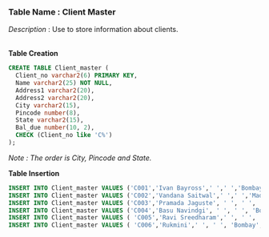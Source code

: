 ### Table Name : Client Master

*Description* : Use to store information about clients.
<br><br>

**Table Creation**

```sql
CREATE TABLE Client_master (
  Client_no varchar2(6) PRIMARY KEY, 
  Name varchar2(25) NOT NULL, 
  Address1 varchar2(20), 
  Address2 varchar2(20), 
  City varchar2(15), 
  Pincode number(8), 
  State varchar2(15), 
  Bal_due number(10, 2),
  CHECK (Client_no like 'C%')
);
```

_Note : The order is City, Pincode and State._

**Table Insertion**

```sql
INSERT INTO Client_master VALUES ('C001','Ivan Bayross',' ',' ','Bombay',400054,'Maharashtra', 15000);
INSERT INTO Client_master VALUES ('C002','Vandana Saitwal',' ',' ','Madras',780001, 'Tamil Nadu',0);
INSERT INTO Client_master VALUES ('C003','Pramada Jaguste', ' ', ' ', 'Bombay', 400057, 'Maharashtra', 5000);
INSERT INTO Client_master VALUES ('C004','Basu Navindgi', ' ', ' ', 'Bombay', 400056, 'Maharashtra',0);
INSERT INTO Client_master VALUES ( 'C005','Ravi Sreedharam',' ', ' ', 'Delhi', 110001, ' ',2000);
INSERT INTO Client_master VALUES ( 'C006','Rukmini',' ', ' ', 'Bombay', 400050, 'Maharashtra',0);
```
